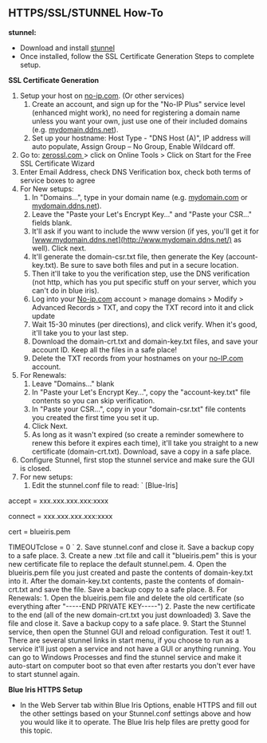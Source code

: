 ## **HTTPS/SSL/STUNNEL How-To**

**stunnel:**

* Download and install [stunnel](https://www.stunnel.org/index.html)
* Once installed, follow the SSL Certificate Generation Steps to complete setup.

**SSL Certificate Generation**

1. Setup your host on [no-ip.com](http://no-ip.com/). (Or other services)
   1. Create an account, and sign up for the "No-IP Plus" service level (enhanced might work), no need for registering a domain name unless you want your own, just use one of their included domains (e.g. [mydomain.ddns.net](http://mydomain.ddns.net/)).
   2. Set up your hostname: Host Type - "DNS Host (A)", IP address will auto populate, Assign Group – No Group, Enable Wildcard off.
2. Go to: [zerossl.com ](http://zerossl.com/) > click on Online Tools > Click on Start for the Free SSL Certificate Wizard
3. Enter Email Address, check DNS Verification box, check both terms of service boxes to agree
4. For New setups:
    1. In "Domains...", type in your domain name (e.g. [mydomain.com](http://mydomain.com/) or [mydomain.ddns.net](http://mydomain.ddns.net/)).
    2. Leave the "Paste your Let's Encrypt Key..." and "Paste your CSR..." fields blank.
    3. It'll ask if you want to include the www version (if yes, you'll get it for [www.mydomain.ddns.net](http://www.mydomain.ddns.net/) as well). Click next.
    4. It'll generate the domain-csr.txt file, then generate the Key (account-key.txt). Be sure to save both files and put in a secure location.
    5. Then it'll take to you the verification step, use the DNS verification (not http, which has you put specific stuff on your server, which you can't do in blue iris).
    6. Log into your [No-ip.com](http://no-ip.com/) account > manage domains > Modify > Advanced Records > TXT, and copy the TXT record into it and click update
    7. Wait 15-30 minutes (per directions), and click verify. When it's good, it'll take you to your last step.
    8. Download the domain-crt.txt and domain-key.txt files, and save your account ID. Keep all the files in a safe place!
    9. Delete the TXT records from your hostnames on your [no-IP.com](http://no-ip.com/) account.
5. For Renewals:
    1. Leave "Domains..." blank
    2. In "Paste your Let's Encrypt Key...", copy the "account-key.txt" file contents so you can skip verification.
    3. In "Paste your CSR...", copy in your "domain-csr.txt" file contents you created the first time you set it up.
    4. Click Next.
    5. As long as it wasn't expired (so create a reminder somewhere to renew this before it expires each time), it'll take you straight to a new certificate (domain-crt.txt). Download, save a copy in a safe place.
6. Configure Stunnel, first stop the stunnel service and make sure the GUI is closed.
7. For new setups:
    1. Edit the stunnel.conf file to read:
`
[Blue-Iris]

accept = xxx.xxx.xxx.xxx:xxxx

connect = xxx.xxx.xxx.xxx:xxxx

cert = blueiris.pem

TIMEOUTclose = 0
`
    2. Save stunnel.conf and close it. Save a backup copy to a safe place.
    3. Create a new .txt file and call it "blueiris.pem" this is your new certificate file to replace the default stunnel.pem.
    4. Open the blueiris.pem file you just created and paste the contents of domain-key.txt into it. After the domain-key.txt contents, paste the contents of domain-crt.txt and save the file. Save a backup copy to a safe place.
8. For Renewals:
    1. Open the blueiris.pem file and delete the old certificate (so everything after "-----END PRIVATE KEY-----")
    2. Paste the new certificate to the end (all of the new domain-crt.txt you just downloaded)
    3. Save the file and close it. Save a backup copy to a safe place.
9. Start the Stunnel service, then open the Stunnel GUI and reload configuration. Test it out!
    1. There are several stunnel links in start menu, if you choose to run as a service it'll just open a service and not have a GUI or anything running.  You can go to Windows Processes and find the stunnel service and make it auto-start on computer boot so that even after restarts you don't ever have to start stunnel again.

**Blue Iris HTTPS Setup**

* In the Web Server tab within Blue Iris Options, enable HTTPS and fill out the other settings based on your Stunnel.conf settings above and how you would like it to operate.  The Blue Iris help files are pretty good for this topic.
